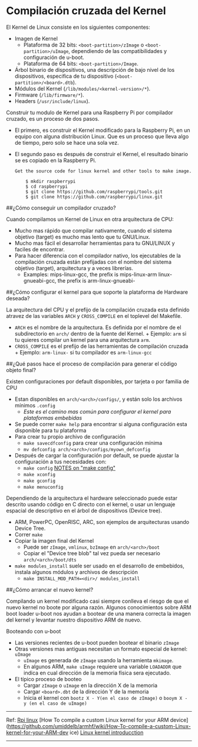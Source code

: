 Compilación cruzada del Kernel
==================================

El Kernel de Linux consiste en los siguientes componentes:

+	Imagen de Kernel
	*	Plataforma de 32 bits: `<boot-partition>/zImage` o `<boot-partition>/uImage`, dependiendo de las compatibilidades y configuración de u-boot.
	*	Plataforma de 64 bits: `<boot-partition>/Image`.
+	Árbol binario de dispositivos, una descripción de bajo nivel de los dispositivos, especifica de tu dispositivo (`<boot-partition>/<board>.dtb`).
+	Módulos del Kernel (`/lib/modules/<kernel-version>/*`).
+	Firmware (`/lib/firmware/*`).
+	Headers (`/usr/include/linux`).

Construir tu modulo de Kernel para una Raspberry Pi por compilador cruzado, es un proceso de dos pasos. 

*	El primero, es construir el Kernel modificado para la Raspberry Pi, en un equipo con alguna distribución Linux. Que es un proceso que lleva algo de tiempo, pero solo se hace una sola vez. 
*	El segundo paso es después de construir el Kernel, el resultado binario se es copiado en la Raspberry Pi.

		Get the source code for linux kernel and other tools to make image.

    		$ mkdir raspberrypi
    		$ cd raspberrypi
    		$ git clone https://github.com/raspberrypi/tools.git
    		$ git clone https://github.com/raspberrypi/linux.git


##¿Cómo conseguir un compilador cruzado? 

Cuando compilamos un Kernel de Linux en otra arquitectura de CPU:
	
+	Mucho mas rápido que compilar nativamente, cuando el sistema objetivo (target) es mucho mas lento que tu GNU/Linux.
+	Mucho mas fácil el desarrollar herramientas para tu GNU/LINUX y faciles de encontrar. 
+	Para hacer diferencia con el compilador nativo, los ejecutables de la compilación cruzada están prefijadas con el nombre del sistema objetivo (target), arquitectura y a veces librerías.	 
	+	Examples: mips-linux-gcc, the prefix is mips-linux-arm linux-gnueabi-gcc, the prefix is arm-linux-gnueabi-

##¿Cómo configurar el kernel para que soporte la plataforma de Hardware deseada?

La arquitectura del CPU y el prefijo de la compilación cruzada esta definido atravez de las variables `ARCH` y `CROSS_COMPILE` en el toplevel del Makefile.
 
+	`ARCH` es el nombre de la arquitectura. Es definida por el nombre de el subdirectorio en `arch/` dentro de la fuente del Kernel.
		+	Ejemplo: `arm` si tu quieres compilar un kernel para una arquitectura `arm`.
+	`CROSS_COMPILE` es el prefijo de las herramientas de compilación cruzada
		+	Ejemplo: `arm-linux-` si tu compilador es `arm-linux-gcc` 

##¿Qué pasos hace el proceso de compilación para generar el código objeto final?
   
Existen configuraciones por default disponibles, por tarjeta o por familia de CPU
+	Estan disponibles en `arch/<arch>/configs/`, y están solo los archivos mínimos `.config`
	+	*Este es el camino mas común para configurar el kernel para plataformas embebidas*
+	Se puede correr `make help` para encontrar si alguna configuración esta disponible para tu plataforma
+	Para crear tu propio archivo de configuración
	+	`make savecdfconfig` para crear una configuración mínima
	+	`mv defconfig arch/<arch>/configs/myown_defconfig`
+	Después de cargar la configuración por default, se puede ajustar la configuración a tus necesidades con:
	+	`make config` 
[NOTES on "make config"](https://github.com/raspberrypi/linux)
	+	`make xconfig`
	+	`make gconfig`
	+	`make menuconfig`	

Dependiendo de la arquitectura el hardware seleccionado puede estar descrito usando código en C directo con el kernel, o usar un lenguaje espacial de descriptivo en el árbol de dispositivos (Device tree).
+	ARM, PowerPC, OpenRISC, ARC, son ejemplos de arquitecturas usando Device Tree.
+	Correr `make`
+	Copiar la imagen final del Kernel 
	+	Puede ser `zImage`, `vmlinux`, `bzImage` en `arch/<arch>/boot`
	+	Copiar el "Device tree blob" tal vez pueda ser necesario `arch/<arch>/boot/dts`
+	`make modules_install` suele ser usado en el desarrollo de embebidos, instala algunos módulos y archivos de descripción 
	+	`make INSTALL_MOD_PATH=<dir>/ modules_install`	

##¿Cómo arrancar el nuevo kernel?

Compilando un kernel modificado casi siempre conlleva el riesgo de que el nuevo kernel no boote por alguna razón. Algunos conocimientos sobre ARM boot loader u-boot nos ayudan a bootear de una manera correcta la imagen del kernel y levantar nuestro dispositivo ARM de nuevo. 

Booteando con u-boot

+	Las versiones recientes de u-boot pueden bootear el binario `zImage`
+ 	Otras versiones mas antiguas necesitan un formato especial de kernel: `uImage`
	+	`uImage` es generada de `zImage` usando la herramienta `mkimage`.
	+	En algunos ARM, `make uImage` requiere una variable `LOADADDR` que indica en cual dirección de la memoria física sera ejecutado.
+	El típico proceso de booteo 
	+	Cargar `zImage` o `uImage` en la dirección X de la memoria
	+	Cargar `<board>.dbt` de la dirección Y de la memoria
	+	Inicia el kernel con `bootz X - Y(en el caso de zImage)` o `booym X - y (en el caso de uImage)`  


***
Ref:
[Rpi linux](https://github.com/raspberrypi/linux)
[How To compile a custom Linux kernel for your ARM device](https://github.com/umiddelb/armhf/wiki/How-To-compile-a-custom-Linux-kernel-for-your-ARM-dev ice)
[Linux kernel introducction](http://free-electrons.com/)
***

    






 

